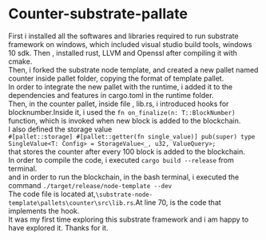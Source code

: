 # Counter-substrate-pallate
First i installed all the softwares and libraries required to run substrate framework on windows, which included visual studio build tools, windows 10 sdk. Then , installed rust, LLVM and Openssl after compiling it with cmake.<br/>
Then, i forked the substrate node template, and created a new pallet named counter inside pallet folder, copying the format of template pallet. <br/>
In order to integrate the new pallet with the runtime, i added it to the dependencies and features in cargo.toml in the runtime folder.<br/>
Then, in the counter pallet, inside file , lib.rs, i introduced hooks for blocknumber.Inside it, i used the `fn on_finalize(n: T::BlockNumber)` function, which is invoked when new block is added to the blockchain.<br/>
I also defined the storage value<br/>
`#[pallet::storage]
	#[pallet::getter(fn single_value)]
	pub(super) type SingleValue<T: Config> = StorageValue<_, u32, ValueQuery>;`<br/>
  that stores the counter after every 100 block is added to the blockchain.<br/>
  In order to compile the code, i executed `cargo build --release` from terminal.<br/>
  and in order to run the blockchain, in the bash terminal, i executed the command `./target/release/node-template --dev`<br/>
  The code file is located at,`\substrate-node-template\pallets\counter\src\lib.rs`.At line 70, is the code that implements the hook.<br/>
  It was my first time exploring this substrate framework and i am happy to have explored it. Thanks for it. <br/>
  
